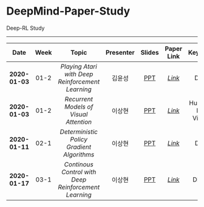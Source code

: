 # DeepMind-Paper-Study
Deep-RL Study
* * *

|  <center>Date</center> | <center>Week</center> | <center>Topic</center> |<center>Presenter</center> |<center>Slides</center> |<center>Paper Link</center>|<center>Keyward</center>|
|:--------|:--------:|:--------:|:--------:|:--------:|:--------:|:--------:|
|**<center>2020-01-03</center>** | <center>01-2 </center> | *<center>Playing Atari with Deep Reinforcement Learning</center>* |<center>김윤성</center>|[PPT](https://github.com/niceDuckgu/DeepMind-Paper-Study/blob/master/PPT/Week%2001_2%20Playing%20Atari%20with%20Deep%20Reinforcement%20Learning.pptx) |*[Link](https://arxiv.org/pdf/1312.5602v1.pdf)* |<center>DQN</center> |
|**2020-01-03** | <center>01-2 </center> |*<center>Recurrent Models of Visual Attention</center>*|<center>이상현</center> |[PPT](https://github.com/niceDuckgu/DeepMind-Paper-Study/blob/master/PPT/Week%2001_2%20Recurrent%20Models%20of%20Visual%20Attention.pdf) |*[Link](https://arxiv.org/pdf/1406.6247.pdf)* |<center>Human-like Vision</center> |
|**2020-01-11** | <center>02-1 </center> |*<center>Deterministic Policy Gradient Algorithms</center>*|<center>이상현</center> |[PPT](https://github.com/niceDuckgu/DeepMind-Paper-Study/blob/master/PPT/Week%2002_1%20Deterministic%20Policy%20Gradient%20Algorithms.pdf) |*[Link](http://proceedings.mlr.press/v32/silver14.pdf)* |<center> DPG </center> |
|**2020-01-17** | <center>03-1 </center> |*<center>Continous Control with Deep Reinforcement Learning</center>*|<center>이상현</center> |[PPT]() |*[Link](https://arxiv.org/pdf/1509.02971v2.pdf)* |<center> DDPG </center> |


